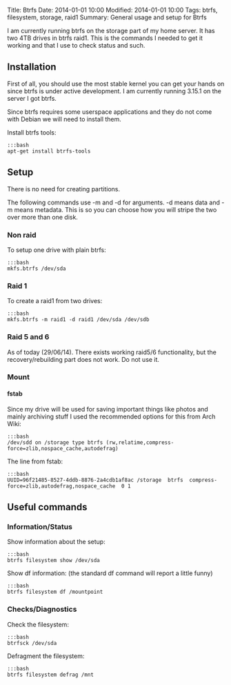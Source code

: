 Title: Btrfs
Date: 2014-01-01 10:00
Modified: 2014-01-01 10:00
Tags: btrfs, filesystem, storage, raid1
Summary: General usage and setup for Btrfs

I am currently running btrfs on the storage part of my home server. It has two 4TB drives in btrfs raid1. This is the commands I needed to get it working and that I use to check status and such.

## Installation

First of all, you should use the most stable kernel you can get your hands on since btrfs is under active development. I am currently running 3.15.1 on the server I got btrfs.

Since btrfs requires some userspace applications and they do not come with Debian we will need to install them.

Install btrfs tools:

    :::bash
    apt-get install btrfs-tools


## Setup
There is no need for creating partitions.

The following commands use -m and -d for arguments. -d means data and -m means metadata. This is so you can choose how you will stripe the two over more than one disk.

### Non raid

To setup one drive with plain btrfs:

    :::bash
    mkfs.btrfs /dev/sda


### Raid 1

To create a raid1 from two drives:

    :::bash
    mkfs.btrfs -m raid1 -d raid1 /dev/sda /dev/sdb

### Raid 5 and 6
As of today (29/06/14). There exists working raid5/6 functionality, but the recovery/rebuilding part does not work. Do not use it.

### Mount

#### fstab

Since my drive will be used for saving important things like photos and mainly archiving stuff I used the recommended options for this from Arch Wiki:

    :::bash
    /dev/sdd on /storage type btrfs (rw,relatime,compress-force=zlib,nospace_cache,autodefrag)

The line from fstab:

    :::bash
    UUID=96f21485-8527-4ddb-8876-2a4cdb1af8ac /storage  btrfs  compress-force=zlib,autodefrag,nospace_cache  0 1

## Useful commands

### Information/Status

Show information about the setup:

    :::bash
    btrfs filesystem show /dev/sda

Show df information: (the standard df command will report a little funny)

    :::bash
    btrfs filesystem df /mountpoint

### Checks/Diagnostics

Check the filesystem:

    :::bash
    btrfsck /dev/sda

Defragment the filesystem:

    :::bash
    btrfs filesystem defrag /mnt
